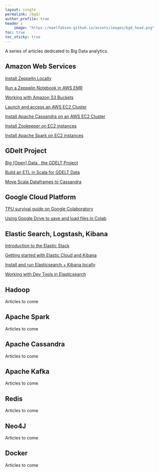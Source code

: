 ```yaml
---
layout: single
permalink: /bgd/
author_profile: true
header :
    image: "https://maelfabien.github.io/assets/images/bgd_head.png"
toc: true
toc_sticky: true
---
```


A series of articles dedicated to Big Data analytics.

## Amazon Web Services

[Install Zeppelin Locally](https://maelfabien.github.io/bigdata/zeppelin_local/)

[Run a Zeppelin Notebook in AWS EMR](https://maelfabien.github.io/bigdata/zeppelin_emr/)

[Working with Amazon S3 Buckets](https://maelfabien.github.io/bigdata/storage/)

[Launch and access an AWS EC2 Cluster](https://maelfabien.github.io/bigdata/EC2/)

[Install Apache Cassandra on an AWS EC2 Cluster](https://maelfabien.github.io/bigdata/EC2_Cassandra/)

[Install Zookeeper on EC2 instances](https://maelfabien.github.io/bigdata/ZK/)

[Install Apache Spark on EC2 instances](https://maelfabien.github.io/bigdata/Spark/)


## GDelt Project

[Big (Open)  Data , the GDELT Project](https://maelfabien.github.io/bigdata/zeppelin-GDELT/)

[Build an ETL in Scala for GDELT Data](https://maelfabien.github.io/bigdata/Scala/)

[Move Scala Dataframes to Cassandra](https://maelfabien.github.io/bigdata/Scala_Cassandra/)

## Google Cloud Platform

[TPU survival guide on Google Colaboratory](https://maelfabien.github.io/bigdata/ColabTPU/)

[Using Google Drive to save and load files in Colab](https://maelfabien.github.io/bigdata/ColabDrive/)

## Elastic Search, Logstash, Kibana

[Introduction to the Elastic Stack](https://maelfabien.github.io/bigdata/ElasticStack/)

[Getting started with Elastic Cloud and Kibana](https://maelfabien.github.io/bigdata/ElasticCloud/)

[Install and run Elasticsearch + Kibana locally](https://maelfabien.github.io/bigdata/Elasticsearch/)

[Working with Dev Tools in Elasticsearch](https://maelfabien.github.io/bigdata/DevTools/)

## Hadoop

Articles to come

## Apache Spark

Articles to come

## Apache Cassandra

Articles to come

## Apache Kafka

Articles to come

## Redis

Articles to come

## Neo4J

Articles to come

## Docker 

Articles to come
